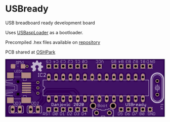 # USBready
USB breadboard ready development board

Uses [USBaspLoader](https://www.obdev.at/products/vusb/usbasploader.html) as a bootloader. 

Precompiled .hex files available on 
[repository ](/Firmware/Bootloader/USBaspLoader.2012-12-08/hexfiles/)

PCB shared at [OSHPark](https://oshpark.com/shared_projects/ElsYFBDc)

![PCB Preview](/Doc/USBreay-top-oshpark.png)
